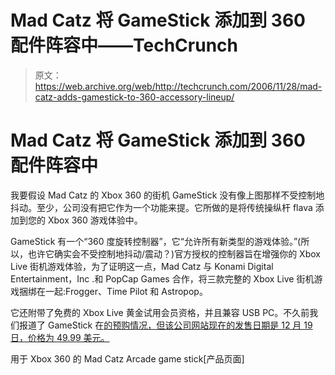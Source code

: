 # Mad Catz 将 GameStick 添加到 360 配件阵容中——TechCrunch

> 原文：<https://web.archive.org/web/http://techcrunch.com/2006/11/28/mad-catz-adds-gamestick-to-360-accessory-lineup/>

# Mad Catz 将 GameStick 添加到 360 配件阵容中

我要假设 Mad Catz 的 Xbox 360 的街机 GameStick 没有像上图那样不受控制地抖动。至少，公司没有把它作为一个功能来提。它所做的是将传统操纵杆 flava 添加到您的 Xbox 360 游戏体验中。

GameStick 有一个“360 度旋转控制器”，它“允许所有新类型的游戏体验。”(所以，也许它确实会不受控制地抖动/震动？)官方授权的控制器旨在增强你的 Xbox Live 街机游戏体验，为了证明这一点，Mad Catz 与 Konami Digital Entertainment，Inc .和 PopCap Games 合作，将三款完整的 Xbox Live 街机游戏捆绑在一起:Frogger、Time Pilot 和 Astropop。

 它还附带了免费的 Xbox Live 黄金试用会员资格，并且兼容 USB PC。不久前我们报道了 GameStick 在[的预购情况，但该公司网站现在的发售日期是 12 月 19 日，价格为 49.99 美元。](https://web.archive.org/web/20201126163442/http://crunchgear.com/2006/10/10/mad-catz-xbox-360-arcade-stick-available-for-preorder/)

用于 Xbox 360 的 Mad Catz Arcade game stick[产品页面]